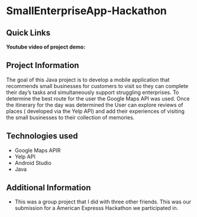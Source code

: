 # SmallEnterpriseApp-Hackathon

## Quick Links

**Youtube video of project demo:** 

## Project Information

The goal of this Java project is to develop a mobile application that recommends small businesses for customers to visit so they can complete their day’s tasks and simultaneously support struggling enterprises. To determine the best route for the user the Google Maps API was used. Once the itinerary for the day was determined the User can explore reviews of places ( developed via the Yelp API) and add their experiences of visiting the small businesses to their collection of memories. 

## Technologies used
<ul>
  <li> Google Maps APIR
  <li> Yelp API
  <li> Android Studio
  <li> Java 
  
</ul>
    

## Additional Information
<ul>
  <li> This was a group project that I did with three other friends. This was our submission for a American Expresss Hackathon we participated in.
  
</ul>
